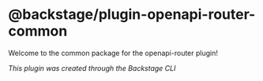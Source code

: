 # @backstage/plugin-openapi-router-common

Welcome to the common package for the openapi-router plugin!

_This plugin was created through the Backstage CLI_
